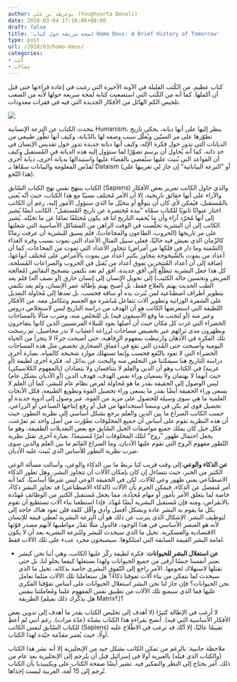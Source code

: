 ```yaml
---
author: يوغرطة بن علي (Youghourta Benali)
date: 2018-03-04 17:16:06+00:00
draft: false
title: 'لمحة سريعة حول كتاب Homo Deus: A Brief History of Tomorrow'
type: post
url: /2018/03/homo-deus/
categories:
- كُتب
- مقالات
---
```


كتاب عظيم. من الكُتب القليلة في الآونة الأخيرة التي رغبت في إعادة قراءتها حتى قبل أن أكملها. كما أنه من الكُتب التي استصعبت كتابة لمحة سريعة حولها لأنه من الصعب تلخيص الكم الهائل من الأفكار الجديدة التي فيه في فقرات معدودات.

[![](https://www.it-scoop.com/wp-content/uploads/2018/03/Homo-Deus.jpg)
](https://www.it-scoop.com/2018/03/homo-deus/homo-deus/)

يتحدث الكتاب عن النزعة الإنسانية Humanism، ينظر إليها على أنها ديانة، يحكي تاريخ تطوّرها على مر السنّين ويُعلّل سبب وصفه لها بالدّيانة، وكيف أنها تطّور طبيعي من الديانات التي تدور حول فكرة الإله، وكيف أنها ديانة جديدة تدور حول تقديس الإنسان في حد ذاته، كما أنه يُحاول أن يرسم تصوّرًا لما ستؤول إليه هذه الديانة في المُستقبل وكيف أن القواعد التي بُنيت عليها ستُفضي بالقضاء عليها واستبدالها بديانة أخرى، ديانة أخرى تُقدّس المعلومة والبيانات سمّاها بـ Dataism (أو "النزعة البياناتية" إن جاز لي تعريبها على هذا النّحو).

الكتاب ينتهج نفس نهج الكتاب السّابق (Sapiens) والذي حاول الكاتب تمرير بعض الأفكار والآراء على أنها حقائق تاريخية، إلا أن الأمر مُختلف نسبيًا مع هذا الكتاب، حيث أنّه يُعنى بالمُستقبل، فيُمكن لأي كان أن يتوقّع أو يتخيّل ما الذي ستؤول الأمور إليه، رغم أن الكاتب اختار عنوانًا ثانويًا للكتاب سمّاه "نبذة مُختصرة عن تاريخ المُستقبل". الكاتب أيضًا يُشير إلى أنها مُجرّد آراء وأن ما يُخفيه التاريخ لنا قد يكون مُختلفًا تمامًا عن ما تخيّله.
يُشير الكاتب إلى أن البشرية تخلّصت في الوقت الراهن من المشاكل الأساسية التي شغلتها على مر تاريخها (الحروب، الطاعون والمجاعات)، فلم يسبق للبشرية أن عرفت زمانًا كالزّمان الذي نعيش فيه حاليًا، فعلى سبيل المثال الأعداد التي تموت بسبب وفرة الغذاء (السّمنة وما دار في فلكها من أمراض) تتجاوز الأعداد التي تموت من المجاعات، كما أن أعداد من يموت بالشّيخوخة يتجاوز بكثير أعداد من يموت بالأمراض على مُختلف أنواعها، إضافة إلى أن أعداد المُنتحرين تفوق أعداد من يُقتل في الحروب والصراعات المُسلحة، كل هذا جعل البشرية تتطلّع إلى أفق جديدة، أفق لم تعد تكتفي بتصحيح النقائص (مُعالجة المريض وتحسين حالة الكئيب) إلى تحويل الإنسان إلى إنسان خارق (أو نصف آله) فلم يعد الطب الحديث يهتم بالعلاج فقط، بل أصبح يهتم بإطالة عمر الإنسان، ولم يعد تكتفي بتطوير أطراف اصطناعية لمن بُترت يده أو ساقه فحسب، بل تعدها إلى مُحاولة التعديل على الشفرة الوراثية وتطوير آلات تتفاعل مُباشرة مع الجسم وتتكامل معه.
من الأفكار اللطيفة التي استعرضها الكاتب هو أن الهدف من دراسة التاريخ ليس لاستخلاص دروس وعبر منه (أو لتجنب ما وقع الأسبقون فيه) بل للتخلص منه، وضرب مثالًا بالمساحات الخضراء التي غزت كل مكان حيث أن أصلها يعود للنبلاء الفرنسيين الذين كانوا يتفاخرون ويظهرون مدى ثرائهم عبر تخصيص مساحات لزراعة أعشاب لا تدر محاصيل، ثم رسخت تلك الفكرة في الأذهان وارتبطت بمفهوم الرفاهية، حتى أصبحت جزءًا لا يتجزأ من الحياة اليومية وأصبحت حتى المُدن التي تقع في أعماق الصحاري تخصص مثل هذه المساحات الخضراء التي لا تعود بالنّفع فحسب وإنما تستهلك موارد شحيحة كالمياه. بعبارة أخرى دراسة التاريخ هنا سيمكننا من التخلص منه والبحث عن بدائل له.
فكرة أخرى لطيفة (أو غريبة) في الكتاب وهو أن الدين والعِلم لا يتنافسان ولا يتضادان (بالمفهوم الكلاسيكي) حيث أنهما لا يهتمان ولا يسعيان وراء نفس الهدف، فهدف الدين (أو الأديان بشكل عام) ليس الوصول إلى الحقيقة بقدر ما هو مُحاولة لفرض نظام عام للبشر، كما أن العلم لا يسعى وراء الحقيقة أيضًا بقدر ما يسعى وراء تحصيل القوة وتطويع الطبيعة، فكل الأبحاث العلمية ما هي سوى وسيلة للحصول على مزيد من القوة، عبر وصول إلى أدوية جديدة أو تحصيل قوى لم يكن في وسعنا استخدامها من قبل أو رفع إنتاجها الصناعي أو الزراعي.
حسب الكاتب الصراع ما بين الدين والعلم يرجع بشكل أساسي إلى نظرية التطور، حيث أن هذه النظرية تقوم على أساس أن جميع المخلوقات تطوّرت من أصل واحد ثم تفرّعت، فكل جيل كان يملك جميع مواصفات الجيل السّابق مع بعض التعديلات الطفيفة، وهو ما يجعل احتمال ظهور "روح" لتلك المخلوقات أمرًا مُستبعدًا. بعبارة أخرى تقتل نظرية التّطور مفهوم الروح التي تقوم عليها الأديان، وما الصراع القائم ما بين العلم والدين سوى ضرب نظرية التطور للأساس الذي بُنيت عليه الأديان.

**عن الذكاء والوعي**:إلى وقت قريب كنا نربط ما بين الذكاء والوعي، وأسالت مسألة الوعي الكثير من الحبر، حيث نتساءل إن كان بإمكان الآلات أن تتجاوز البشر، وهل تطور الذكاء الاصطناعي يعني ظهور وعي للآلات. لكن في الحقيقة الوعي ليس شرطًا أساسيًا، كما أنه أمر مُنفصل عن الذكاء، فيمكن الجزم بأن الآلات (الذكاء الاصطناعي) قد تجاوز البشر ذكاءً، خاصة لما يتعلق الأمر بأمور أو مهام مُحدّدة، مما يجعل مُستقبل الكثير من الوظائف مُهدّدة بالانقراض، ومنه فإن مُستقبل البشرية أيضًا مُهدّد. فإذا استطعنا بناء آلات تستطيع أن تقوم بكل ما يقوم به البشر عادة وبشكل أفضل وأدق وأقّل كلفة فلن تعود هناك حاجة إلى لتوظيف البشر.
الإشكال الذي يترتب عن ذلك هو أن النزعة البشرية تُعطي قيمة للإنسان لأنه هو العنصر الأساسي في هذا الوجود، فالدول مثلًا تقدّر مواطنيها لأنهم مصدر قوّتها الاقتصادية والعسكرية. تخيل ما الذي سيحدث للبشر وللنزعة البشرية بعد أن لا يكون لعامة البشر القيمة السابقة التي امتلكوها. سيصبحون مجرد عبء على تلك الآلات فقط.

- **عن استغلال البشر للحيوانات**: فكرة لطيفة ركّز عليها الكاتب، وهي أننا نحن كبشر نعتبر أنفسنا جنسًا أرقى من جميع الحيوانات ولهذا نستغلها كيفما يحلو لنا، بل حتى نقتلها لاستهلاك لحومها. الآمر راجع إلى التّفوق البشري خاصة بذكائه. تخيل ما الذي سيحدث لما نتمكن من بناء آلات تفوقنا ذكاءً؟ هل ستعاملنا تلك الآلات مثلما نعامل نحن الحيوانات؟ فإن جاز لنا نحن البشر استغلال الحيوانات على أساس تفوّقنا الفكري عليها فما الذي سيمنع تلك الآلات من تطبيق نفس المفهوم علينا ومُعاملتنا بنفس الطريقة (هل يذكّرك ذلك بفيلم Matrix؟)؟

لا أرغب في الإطالة كثيرًا (لا أهدف إلى تخليص الكتاب بقدر ما أهدف إلى تدوين بعض الأفكار الأساسية التي فيه). أنصح بقراءة هذا الكتاب بشدّة (عدّة مرات). رغم أنني لم أعطِ للكتاب السّابق لنفس الكاتب (Sapiens) تقييمًا عاليًا، إلا أنّك قد ترغب في الاطّلاع عليه أولًا، حيث يُعتبر مقدّمة جيّدة لهذا الكتاب.

ملاحظة جانبية: بالرغم من تمكن الكاتب بشكل جيد من الإنجليزية إلا أنه نشر هذا الكتاب (والكتاب الذي قبله) بالعبرية أولا في إسرائيل قبل أن يتُرجم إلى الإنجليزية بعد عام من ذلك. أمر يحتاج إلى النظر والتفكير فيه.
تشير أيضًا صفحة الكتاب على ويكيبيديا بأن الكتاب تُرجم إلى 15 لُغة، العربية ليست إحداها.
